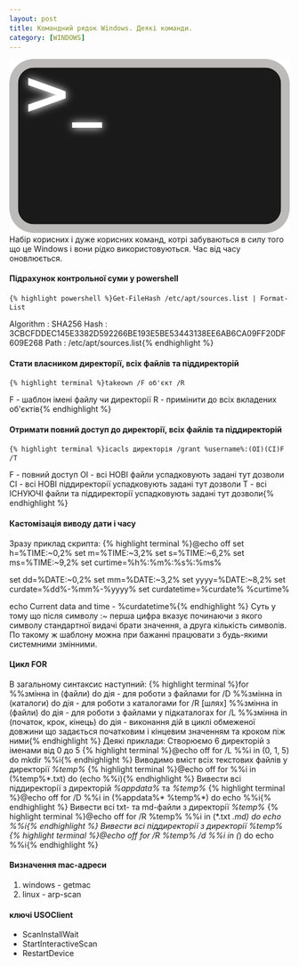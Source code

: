 ```yaml
---
layout: post
title: Командний рядок Windows. Деякі команди.
category: [WINDOWS]
---
```

![cmd logo](/assets/media/bash.png?style=head)  
Набір корисних і дуже корисних команд, котрі забуваються в силу того що це Windows і вони рідко використовуються. Час від часу оновлюється.<!--more-->

#### Підрахунок контрольної суми у powershell
    {% highlight powershell %}Get-FileHash /etc/apt/sources.list | Format-List

Algorithm : SHA256
Hash      : 3CBCFDDEC145E3382D592266BE193E5BE53443138EE6AB6CA09FF20DF609E268
Path      : /etc/apt/sources.list{% endhighlight %}

#### Стати власником директорії, всіх файлів та піддиректорій
    {% highlight terminal %}takeown /F об'єкт /R
F - шаблон імені файлу чи директорії
R - примінити до всіх вкладених об'єктів{% endhighlight %}

#### Отримати повний доступ до директорії, всіх файлів та піддиректорій
    {% highlight terminal %}icacls директорія /grant %username%:(OI)(CI)F /T
F - повний доступ
OI - всі НОВІ файли успадковують задані тут дозволи
CI - всі НОВІ піддиректорії успадковують задані тут дозволи
T - всі ІСНУЮЧІ файли та піддиректорії успадковують задані тут дозволи{% endhighlight %}

#### Кастомізація виводу дати і часу
Зразу приклад скрипта:
    {% highlight terminal %}@echo off
set h=%TIME:~0,2%
set m=%TIME:~3,2%
set s=%TIME:~6,2%
set ms=%TIME:~9,2%
set curtime=%h%:%m%:%s%:%ms%

set dd=%DATE:~0,2%
set mm=%DATE:~3,2%
set yyyy=%DATE:~8,2%
set curdate=%dd%-%mm%-%yyyy%
set curdatetime=%curdate% %curtime%

echo Current data and time - %curdatetime%{% endhighlight %}
Суть у тому що після символу :~ перша цифра вказує починаючи з якого символу стандартної видачі брати значення, а друга кількість символів. По такому ж шаблону можна при бажанні працювати з будь-якими системними змінними.

#### Цикл FOR
В загальному синтаксис наступний:
    {% highlight terminal %}for %%змінна in (файли) do дія - для роботи з файлами
for /D %%змінна in (каталоги) do дія - для роботи з каталогами
for /R [шлях] %%змінна in (файли) do дія - для роботи з файлами у підкаталогах
for /L %%змінна in (початок, крок, кінець) do дія - виконання дій в циклі обмеженої довжини що задається початковим і кінцевим значенням та кроком піж ними{% endhighlight %}
Деякі приклади:
Створюємо 6 директорій з іменами від 0 до 5
    {% highlight terminal %}@echo off
for /L %%i in (0, 1, 5) do mkdir %%i{% endhighlight %}
Виводимо вміст всіх текстових файлів у директорії *%temp%*
    {% highlight terminal %}@echo off
for %%i in (%temp%\*.txt) do (echo %%i){% endhighlight %}
Вивести всі піддиректорії з директорій *%appdata%* та *%temp%*
    {% highlight terminal %}@echo off
for /D %%i in (%appdata%\* %temp%\*) do echo %%i{% endhighlight %}
Вивести всі txt- та md-файли з директорії *%temp%*
    {% highlight terminal %}@echo off
for /R %temp% %%i in (*.txt *.md) do echo %%i{% endhighlight %}
Вивести всі піддиректорії з директорії *%temp%*
    {% highlight terminal %}@echo off
for /R %temp% /d %%i in (*) do echo %%i{% endhighlight %}

#### Визначення mac-адреси
1. windows - getmac
2. linux - arp-scan

#### ключі USOClient
- ScanInstallWait
- StartInteractiveScan
- RestartDevice

